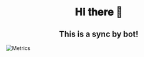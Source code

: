 <h1 align="center"> 𝐇𝐢 𝐭𝐡𝐞𝐫𝐞 👋</h1>

<h2 align="center"> This is a sync by bot!</h2>

<p><img alt="Metrics" src="https://metrics.lecoq.io/terminussync?template=classic&config.timezone=Asia%2FShanghai"/><p>
